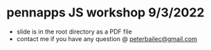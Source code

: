 # pennapps JS workshop 9/3/2022

- slide is in the root directory as a PDF file
- contact me if you have any question @ peterbailec@gmail.com